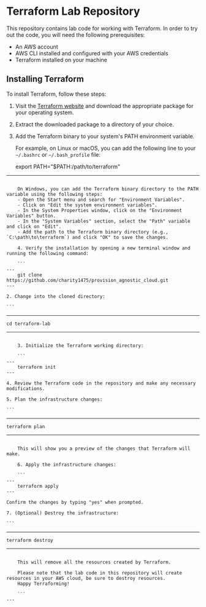 
# Terraform Lab Repository

This repository contains lab code for working with Terraform. In order to try out the code, you will need the following prerequisites:

- An AWS account
- AWS CLI installed and configured with your AWS credentials
- Terraform installed on your machine

## Installing Terraform

To install Terraform, follow these steps:

1. Visit the [Terraform website](https://www.terraform.io/downloads.html) and download the appropriate package for your operating system.
2. Extract the downloaded package to a directory of your choice.
3. Add the Terraform binary to your system's PATH environment variable.

    For example, on Linux or macOS, you can add the following line to your `~/.bashrc` or `~/.bash_profile` file:

    export PATH="$PATH:/path/to/terraform"
---    
```
    
    On Windows, you can add the Terraform binary directory to the PATH variable using the following steps:
    - Open the Start menu and search for "Environment Variables".
    - Click on "Edit the system environment variables".
    - In the System Properties window, click on the "Environment Variables" button.
    - In the "System Variables" section, select the "Path" variable and click on "Edit".
    - Add the path to the Terraform binary directory (e.g., `C:\path\to\terraform`) and click "OK" to save the changes.
    
    4. Verify the installation by opening a new terminal window and running the following command:
    
    ```
---
    git clone https://github.com/charity1475/provision_agnostic_cloud.git
---    
```
    
    2. Change into the cloned directory:
    
    ```
---
    cd terraform-lab
---    
```
    
    3. Initialize the Terraform working directory:
    
    ```
---
    terraform init
---    
```
    
    4. Review the Terraform code in the repository and make any necessary modifications.
    
    5. Plan the infrastructure changes:
    
    ```
---
    terraform plan
---    
```
    
    This will show you a preview of the changes that Terraform will make.
    
    6. Apply the infrastructure changes:
    
    ```
---
    terraform apply
---    
```
    
    Confirm the changes by typing "yes" when prompted.
    
    7. (Optional) Destroy the infrastructure:
    
    ```
---
    terraform destroy
---    
```
    
    This will remove all the resources created by Terraform.
    
    Please note that the lab code in this repository will create resources in your AWS cloud, be sure to destroy resources.
    Happy Terraforming!
    
    ```
---
